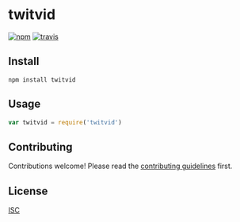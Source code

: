 # twitvid

[![npm][npm-image]][npm-url]
[![travis][travis-image]][travis-url]

[npm-image]: https://img.shields.io/npm/v/twitvid.svg?style=flat-square
[npm-url]: https://www.npmjs.com/package/twitvid
[travis-image]: https://img.shields.io/travis/bcomnes/twitvid.svg?style=flat-square
[travis-url]: https://travis-ci.org/bcomnes/twitvid



## Install

```
npm install twitvid
```

## Usage

```js
var twitvid = require('twitvid')
```

## Contributing

Contributions welcome! Please read the [contributing guidelines](CONTRIBUTING.md) first.

## License

[ISC](LICENSE.md)
